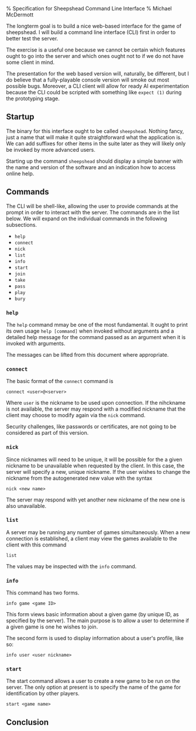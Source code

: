 % Specification for Sheepshead Command Line Interface
% Michael McDermott

The longterm goal is to build a nice web-based interface for the game of
sheepshead. I will build a command line interface (CLI) first in order to better
test the server.

The exercise is a useful one because we cannot be certain which features ought
to go into the server and which ones ought not to if we do not have some client
in mind.

The presentation for the web based version will, naturally, be different, but I
do believe that a fully-playable console version will smoke out most possible
bugs. Moreover, a CLI client will allow for ready AI experimentation because the
CLI could be scripted with something like `expect (1)` during the prototyping
stage.

## Startup ##

The binary for this interface ought to be called `sheepshead`. Nothing fancy,
just a name that will make it quite straightforward what the application is. We
can add suffixes for other items in the suite later as they will likely only be
invoked by more advanced users.

Starting up the command `sheepshead` should display a simple banner with the
name and version of the software and an indication how to access online help.

## Commands ##

The CLI will be shell-like, allowing the user to provide commands at the prompt
in order to interact with the server. The commands are in the list below. We
will expand on the individual commands in the following subsections.

* `help`
* `connect`
* `nick`
* `list`
* `info`
* `start`
* `join`
* `take`
* `pass`
* `play`
* `bury`

### `help` ###

The `help` command mmay be one of the most fundamental. It ought to print its
own usage `help [command]` when invoked without arguments and a detailed help
message for the command passed as an argument when it is invoked with arguments.

The messages can be lifted from this document where appropriate.

### `connect` ###

The basic format of the `connect` command is

    connect <user>@<server>

Where `user` is the nickname to be used upon connection. If the nihckname is not
available, the server may respond with a modified nickname that the client may
choose to modify again via the `nick` command.

Security challenges, like passwords or certificates, are not going to be
considered as part of this version.

### `nick` ###

Since nicknames will need to be unique, it will be possible for the a given
nickname to be unavailable when requested by the client. In this case, the
server will specify a new, unique nickname. If the user wishes to change the
nickname from the autogenerated new value with the syntax

    nick <new name>

The server may respond with yet another new nickname of the new one is also
unavailable.

### `list` ###

A server may be running any number of games simultaneously. When a new
connection is established, a client may view the games available to the client
with this command

    list

The values may be inspected with the `info` command.

### `info` ###

This command has two forms.

    info game <game ID>

This form views basic information about a given game (by unique ID, as specified
by the server). The main purpose is to allow a user to determine if a given game
is one he wishes to join.

The second form is used to display information about a user's profile, like so:

    info user <user nickname>

### `start` ###

The start command allows a user to create a new game to be run on the server.
The only option at present is to specify the name of the game for identification
by other players.

    start <game name>

## Conclusion ##
